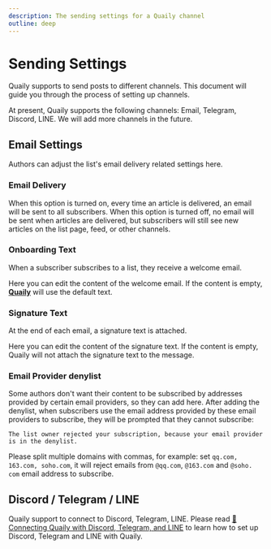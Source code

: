 ```yaml
---
description: The sending settings for a Quaily channel
outline: deep
---
```


# Sending Settings

Quaily supports to send posts to different channels. This document will guide you through the process of setting up channels.

At present, Quaily supports the following channels: Email, Telegram, Discord, LINE. We will add more channels in the future.

## Email Settings

Authors can adjust the list's email delivery related settings here.

### Email Delivery

When this option is turned on, every time an article is delivered, an email will be sent to all subscribers. When this option is turned off, no email will be sent when articles are delivered, but subscribers will still see new articles on the list page, feed, or other channels.

### Onboarding Text

When a subscriber subscribes to a list, they receive a welcome email.

Here you can edit the content of the welcome email. If the content is empty, **[Quaily](https://quaily.com "Quaily Official Website")** will use the default text.

### Signature Text

At the end of each email, a signature text is attached.

Here you can edit the content of the signature text. If the content is empty, Quaily will not attach the signature text to the message.

### Email Provider denylist

Some authors don't want their content to be subscribed by addresses provided by certain email providers, so they can add here. After adding the denylist, when subscribers use the email address provided by these email providers to subscribe, they will be prompted that they cannot subscribe:

`The list owner rejected your subscription, because your email provider is in the denylist.`

Please split multiple domains with commas, for example: set `qq.com, 163.com, soho.com`, it will reject emails from `@qq.com`, `@163.com` and `@soho. com` email address to subscribe.

## Discord / Telegram / LINE

Quaily support to connect to Discord, Telegram, LINE. Please read [📣 Connecting Quaily with Discord, Telegram, and LINE](https://quaily.com/blog/p/beyond-email-connect-your-community-with-discord-telegram-line) to learn how to set up Discord, Telegram and LINE with Quaily.
